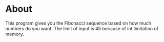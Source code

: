 # About

This program gives you the Fibonacci sequence based on how much numbers do you want. The limit of input is 45 because of int limitation of memory.